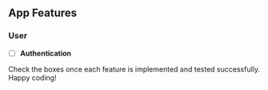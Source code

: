 ## App Features

### User

- [ ] **Authentication**

Check the boxes once each feature is implemented and tested successfully. Happy coding!

